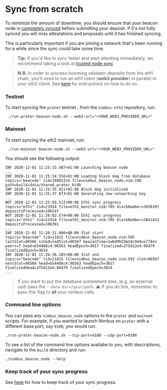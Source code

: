 # Sync from scratch

To minimize the amount of downtime, you should ensure that your beacon node is [completely synced](./keep-an-eye.md#keep-track-of-your-syncing-progress) before submitting your deposit.  If it's not fully synced you will miss attestations and proposals until it has finished syncing.

This is particularly important if you are joining a network that's been running for a while since the sync could take some time.

> **Tip:** If you'd like to sync faster and start attesting immediately, we recommend taking a look at [trusted node sync](./trusted-node-sync.md)

> **N.B.** In order to process incoming validator deposits from the eth1 chain, you'll need to run an eth1 client (**web3 provider**) in parallel to your eth2 client. See [here](./eth1.md) for instructions on how to do so.

### Testnet

To start syncing the `prater` testnet , from the `nimbus-eth2` repository, run:

```
 ./run-prater-beacon-node.sh --web3-url="<YOUR_WEB3_PROVIDER_URL>"
```

### Mainnet


To start syncing the eth2 mainnet, run:

```
 ./run-mainnet-beacon-node.sh --web3-url="<YOUR_WEB3_PROVIDER_URL>"
```

You should see the following output:

```
INF 2020-12-01 11:25:33.487+01:00 Launching beacon node
...
INF 2020-12-01 11:25:34.556+01:00 Loading block dag from database            topics="beacnde" tid=19985314 file=nimbus_beacon_node.nim:198 path=build/data/shared_prater_0/db
INF 2020-12-01 11:25:35.921+01:00 Block dag initialized
INF 2020-12-01 11:25:37.073+01:00 Generating new networking key
...
NOT 2020-12-01 11:25:59.512+00:00 Eth1 sync progress                         topics="eth1" tid=21914 file=eth1_monitor.nim:705 blockNumber=3836397 depositsProcessed=106147
NOT 2020-12-01 11:26:02.574+00:00 Eth1 sync progress                         topics="eth1" tid=21914 file=eth1_monitor.nim:705 blockNumber=3841412 depositsProcessed=106391
...
INF 2020-12-01 11:26:31.000+00:00 Slot start                                 topics="beacnde" tid=21815 file=nimbus_beacon_node.nim:505 lastSlot=96566 scheduledSlot=96567 beaconTime=1w6d9h53m24s944us774ns peers=7 head=b54486c4:96563 headEpoch=3017 finalized=2f5d12e4:96479 finalizedEpoch=3014
INF 2020-12-01 11:26:36.285+00:00 Slot end                                   topics="beacnde" tid=21815 file=nimbus_beacon_node.nim:593 slot=96567 nextSlot=96568 head=b54486c4:96563 headEpoch=3017 finalizedHead=2f5d12e4:96479 finalizedEpoch=3014
...
```
> If you want to put the database somewhere else, (e.g. an external ssd) pass the `--data-dir=/your/path`. ⚠️ If you do this, remember to pass this flag to **all** your nimbus calls.

### Command line options

You can pass any `nimbus_beacon_node` options to the `prater` and `mainnet` scripts. For example, if you wanted to launch Nimbus on `prater` with a different base port, say `9100`, you would run:

```
./run-prater-beacon-node.sh --tcp-port=9100 --udp-port=9100
```

To see a list of the command line options availabe to you, with descriptions, navigate to the `build` directory and run:

```
./nimbus_beacon_node --help
```
### Keep track of your sync progress

See [here](./keep-an-eye.html#keep-track-of-your-syncing-progress) for how to keep track of your sync progress.
